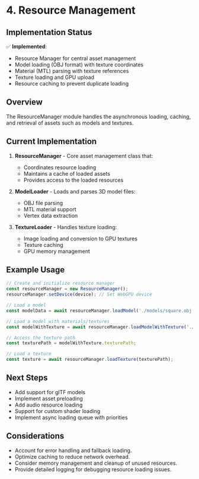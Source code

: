 # 4. Resource Management

## Implementation Status

✅ **Implemented**:
- Resource Manager for central asset management
- Model loading (OBJ format) with texture coordinates
- Material (MTL) parsing with texture references
- Texture loading and GPU upload
- Resource caching to prevent duplicate loading

## Overview

The ResourceManager module handles the asynchronous loading, caching, and retrieval of assets such as models and textures.

## Current Implementation

1. **ResourceManager** - Core asset management class that:
   - Coordinates resource loading
   - Maintains a cache of loaded assets
   - Provides access to the loaded resources

2. **ModelLoader** - Loads and parses 3D model files:
   - OBJ file parsing
   - MTL material support
   - Vertex data extraction

3. **TextureLoader** - Handles texture loading:
   - Image loading and conversion to GPU textures
   - Texture caching
   - GPU memory management

## Example Usage

```javascript
// Create and initialize resource manager
const resourceManager = new ResourceManager();
resourceManager.setDevice(device); // Set WebGPU device

// Load a model
const modelData = await resourceManager.loadModel('./models/square.obj');

// Load a model with materials/textures
const modelWithTexture = await resourceManager.loadModelWithTexture('./models/square.obj');

// Access the texture path
const texturePath = modelWithTexture.texturePath;

// Load a texture
const texture = await resourceManager.loadTexture(texturePath);
```

## Next Steps

- Add support for glTF models
- Implement asset preloading
- Add audio resource loading
- Support for custom shader loading
- Implement async loading queue with priorities

## Considerations

- Account for error handling and fallback loading.
- Optimize caching to reduce network overhead.
- Consider memory management and cleanup of unused resources.
- Provide detailed logging for debugging resource loading issues.
